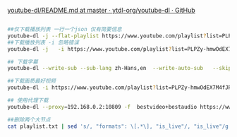 









[youtube-dl/README.md at master · ytdl-org/youtube-dl · GitHub](https://github.com/ytdl-org/youtube-dl/blob/master/README.md#readme)

```bash

##仅下载播放列表 一行一个json 仅有简要信息
youtube-dl -j --flat-playlist https://www.youtube.com/playlist?list=PLPZy-hmwOdEX7M4fJRlPjFMpQBFwvFPDw > playlist.txt
##下载播放列表 -i 忽略错误
youtube-dl -j   -i https://www.youtube.com/playlist?list=PLPZy-hmwOdEX7M4fJRlPjFMpQBFwvFPDw > playlist.txt

## 下载字幕  
youtube-dl --write-sub --sub-lang zh-Hans,en  --write-auto-sub   --skip-download  -i   https://www.youtube.com/playlist?list=PLPZy-hmwOdEX7M4fJRlPjFMpQBFwvFPDw

##下载画质最好视频
youtube-dl -i https://www.youtube.com/playlist?list=PLPZy-hmwOdEX7M4fJRlPjFMpQBFwvFPDw

## 使用代理下载
youtube-dl --proxy=192.168.0.2:10809 -f  bestvideo+bestaudio https://www.youtube.com/playlist?list=PLgGXSWYM2FpPw8rV0tZoMiJYSCiLhPnOc

##删除两个大节点
cat playlist.txt | sed 's/, "formats": \[.*\], "is_live"/, "is_live"/g' |sed 's/, "requested_formats": \[.*\], "format"/, "format"/g' > playlist.lite.txt

```

